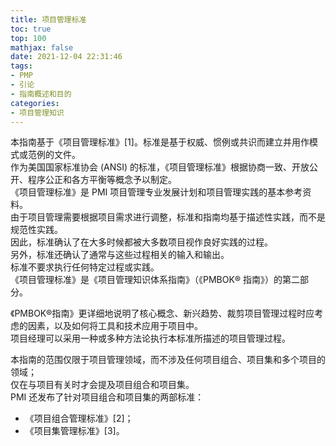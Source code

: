 ```yaml
---
title: 项目管理标准
toc: true
top: 100
mathjax: false
date: 2021-12-04 22:31:46
tags:
- PMP
- 引论
- 指南概述和目的
categories:
- 项目管理知识
---
```

本指南基于《项目管理标准》[1]。标准是基于权威、惯例或共识而建立并用作模式或范例的文件。  
作为美国国家标准协会 (ANSI) 的标准，《项目管理标准》根据协商一致、开放公开、程序公正和各方平衡等概念予以制定。  
《项目管理标准》是 PMI 项目管理专业发展计划和项目管理实践的基本参考资料。  
由于项目管理需要根据项目需求进行调整，标准和指南均基于描述性实践，而不是规范性实践。  
因此，标准确认了在大多时候都被大多数项目视作良好实践的过程。  
另外，标准还确认了通常与这些过程相关的输入和输出。  
标准不要求执行任何特定过程或实践。  
《项目管理标准》是《项目管理知识体系指南》（《PMBOK® 指南》）的第二部分。

《PMBOK®指南》更详细地说明了核心概念、新兴趋势、裁剪项目管理过程时应考虑的因素，以及如何将工具和技术应用于项目中。  
项目经理可以采用一种或多种方法论执行本标准所描述的项目管理过程。

本指南的范围仅限于项目管理领域，而不涉及任何项目组合、项目集和多个项目的领域；  
仅在与项目有关时才会提及项目组合和项目集。  
PMI 还发布了针对项目组合和项目集的两部标准：

- 《项目组合管理标准》[2]；
- 《项目集管理标准》[3]。
